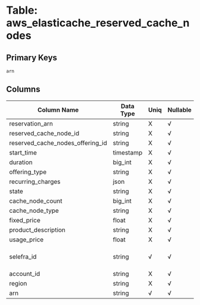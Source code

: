 # Table: aws_elasticache_reserved_cache_nodes

## Primary Keys 

```
arn
```


## Columns 

|  Column Name   |  Data Type  | Uniq | Nullable | Description | 
|  ----  | ----  | ----  | ----  | ---- | 
| reservation_arn | string | X | √ |  | 
| reserved_cache_node_id | string | X | √ |  | 
| reserved_cache_nodes_offering_id | string | X | √ |  | 
| start_time | timestamp | X | √ |  | 
| duration | big_int | X | √ |  | 
| offering_type | string | X | √ |  | 
| recurring_charges | json | X | √ |  | 
| state | string | X | √ |  | 
| cache_node_count | big_int | X | √ |  | 
| cache_node_type | string | X | √ |  | 
| fixed_price | float | X | √ |  | 
| product_description | string | X | √ |  | 
| usage_price | float | X | √ |  | 
| selefra_id | string | √ | √ | primary keys value md5 | 
| account_id | string | X | √ |  | 
| region | string | X | √ |  | 
| arn | string | √ | √ |  | 


